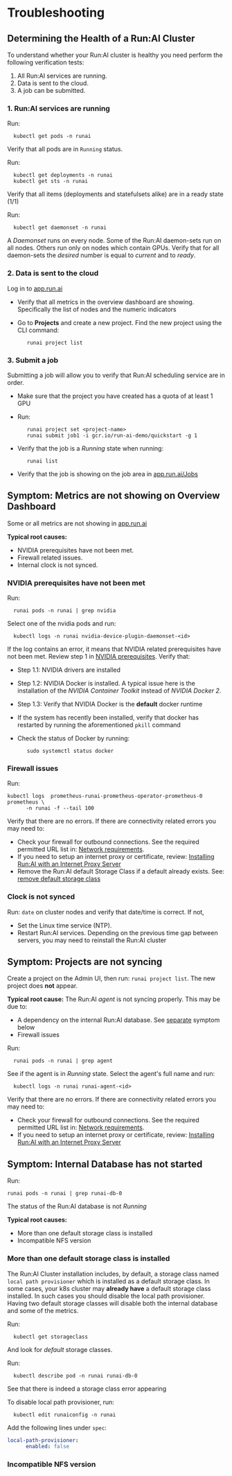 # Troubleshooting

## Determining the Health of a Run:AI Cluster

To understand whether your Run:AI cluster is healthy you need perform the following verification tests:

1. All Run:AI services are running.
2. Data is sent to the cloud.
3. A job can be submitted.


### 1. Run:AI services are running

Run:

      kubectl get pods -n runai

Verify that all pods are in ``Running`` status. 

Run:

      kubectl get deployments -n runai
      kubectl get sts -n runai

Verify that all items (deployments and statefulsets alike) are in a ready state (1/1)

Run:

      kubectl get daemonset -n runai


A _Daemonset_ runs on every node. Some of the Run:AI daemon-sets run on all nodes. Others run only on nodes which contain GPUs. Verify that for all daemon-sets the _desired_ number is equal to  _current_ and to _ready_. 


### 2. Data is sent to the cloud

Log in to [app.run.ai](https://app.run.ai)

* Verify that all metrics in the overview dashboard are showing. Specifically the list of nodes and the numeric indicators
* Go to __Projects__ and create a new project. Find the new project using the CLI command:

         runai project list


### 3. Submit a job

Submitting a job will allow you to verify that Run:AI scheduling service are in order. 

* Make sure that the project you have created has a quota of at least 1 GPU
* Run:

         runai project set <project-name>
         runai submit job1 -i gcr.io/run-ai-demo/quickstart -g 1

* Verify that the job is a _Running_ state when running: 

         runai list

* Verify that the job is showing on the job area in [app.run.ai/Jobs](https://app.run.ai/Jobs)


## Symptom: Metrics are not showing on Overview Dashboard

Some or all metrics are not showing in [app.run.ai](https://app.run.ai)

__Typical root causes:__

* NVIDIA prerequisites have not been met.
* Firewall related issues.
* Internal clock is not synced.

### NVIDIA prerequisites have not been met

Run:

      runai pods -n runai | grep nvidia

Select one of the nvidia pods and run:

      kubectl logs -n runai nvidia-device-plugin-daemonset-<id>

If the log contains an error, it means that NVIDIA related prerequisites have not been met. Review step 1 in [NVIDIA prerequisites](../Installing-Run-AI-on-an-on-premise-Kubernetes-Cluster/#step-1-nvidia). Verify that:

* Step 1.1: NVIDIA drivers are installed
* Step 1.2: NVIDIA Docker is installed. A typical issue here is the installation of the _NVIDIA Container Toolkit_ instead of _NVIDIA Docker 2_. 
* Step 1.3: Verify that NVIDIA Docker is the __default__ docker runtime
* If the system has recently been installed, verify that docker has restarted by running the aforementioned  `pkill` command
* Check the status of Docker by running:

         sudo systemctl status docker


### Firewall issues

Run:
```
kubectl logs  prometheus-runai-prometheus-operator-prometheus-0 prometheus \
      -n runai -f --tail 100
```

Verify that there are no errors. If there are connectivity related errors you may need to:

* Check your firewall for outbound connections. See the required permitted URL list in: [Network requirements](cluster-prerequisites.md#network-requirements.md).
* If you need to setup an internet proxy or certificate, review: [Installing Run:AI with an Internet Proxy Server](proxy-server.md)
* Remove the Run:AI default Storage Class if a default already exists. See: [remove default storage class](#symptom-internal-database-has-not-started)

### Clock is not synced

Run: `date` on cluster nodes and verify that date/time is correct.  If not,

* Set the Linux time service (NTP).
* Restart Run:AI services. Depending on the previous time gap between servers, you may need to reinstall the Run:AI cluster


## Symptom: Projects are not syncing

Create a project on the Admin UI, then run: `runai project list`. The new project does __not__ appear.

 __Typical root cause:__ The Run:AI _agent_ is not syncing properly. This may be due to:

 * A dependency on the internal Run:AI database. See [separate](#symptom-internal-database-has-not-started) symptom below
 * Firewall issues

Run:

      runai pods -n runai | grep agent

See if the agent is in _Running_ state. Select the agent's full name and run:

      kubectl logs -n runai runai-agent-<id>

Verify that there are no errors. If there are connectivity related errors you may need to:

* Check your firewall for outbound connections. See the required permitted URL list in: [Network requirements](cluster-prerequisites.md#network-requirements.md).
* If you need to setup an internet proxy or certificate, review: [Installing Run:AI with an Internet Proxy Server](proxy-server.md)




## Symptom: Internal Database has not started

Run: 
```
runai pods -n runai | grep runai-db-0
``` 
The status of the Run:AI database is not _Running_

 
__Typical root causes:__ 

* More than one default storage class is installed
* Incompatible NFS version


### More than one default storage class is installed
 The Run:AI Cluster installation includes, by default, a storage class named ``local path provisioner`` which is installed as a default storage class. In some cases, your k8s cluster may __already have__ a default storage class installed. In such cases you should disable the local path provisioner. Having two default storage classes will disable both the internal database and some of the metrics.

 Run:

      kubectl get storageclass

And look for _default_ storage classes.

 Run:

      kubectl describe pod -n runai runai-db-0

 See that there is indeed a storage class error appearing

 To disable local path provisioner, run:

      kubectl edit runaiconfig -n runai
 
 Add the following lines under `spec`:
 
``` yaml
local-path-provisioner:
      enabled: false
```

### Incompatible NFS version
<TBD>
